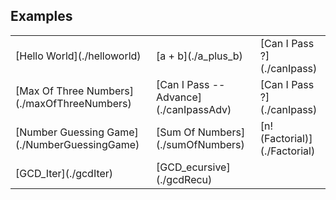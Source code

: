 <span></span>
## Examples
<table>
  <tr>
    <td>[Hello World](./helloworld)</td>
    <td>[a + b](./a_plus_b)</td>
    <td>[Can I Pass ?](./canIpass) </td>
  </tr>
  <tr>
    <td>[Max Of Three Numbers](./maxOfThreeNumbers)</td>
    <td>[Can I Pass -- Advance](./canIpassAdv)</td>
    <td>[Can I Pass ?](./canIpass) </td>
  </tr>
  <tr>
    <td>[Number Guessing Game](./NumberGuessingGame)</td>
    <td>[Sum Of Numbers](./sumOfNumbers)</td>
    <td>[n!(Factorial)](./Factorial)</td>
  </tr>
  <tr>
    <td>[GCD_Iter](./gcdIter)</td>
    <td>[GCD_ecursive](./gcdRecu)</td>
  </tr>
 </table>

